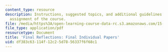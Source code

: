```yaml
---
content_type: resource
description: Instructions, suggested topics, and additional guidelines for the final
  assignment of the course.
file: /media/https%3A/open-learning-course-data-rc.s3.amazonaws.com/15-351-managing-innovation-and-entrepreneurship-spring-2008/df383c63114f12c25d7856337f6f68c1_final.pdf
file_type: application/pdf
resourcetype: Document
title: 'Final Reflections: Final Individual Papers'
uid: df383c63-114f-12c2-5d78-56337f6f68c1
---
```

